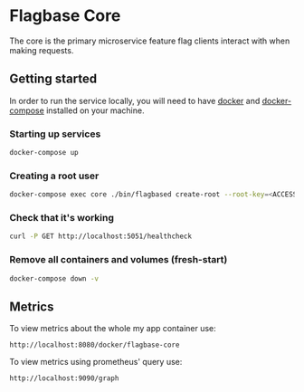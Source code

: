 # Flagbase Core

The core is the primary microservice feature flag clients interact with when making requests.

## Getting started

In order to run the service locally, you will need to have [docker](https://docs.docker.com/get-docker/) and [docker-compose](https://docs.docker.com/compose/) installed on your machine.

### Starting up services
```sh
docker-compose up
```

### Creating a root user
```sh
docker-compose exec core ./bin/flagbased create-root --root-key=<ACCESS_KEY> --root-secret=<ACCESS_SECRET>
```

### Check that it's working
```sh
curl -P GET http://localhost:5051/healthcheck
```

### Remove all containers and volumes (fresh-start)
```sh
docker-compose down -v
```


## Metrics

To view metrics about the whole my app container use:
```
http://localhost:8080/docker/flagbase-core
```

To view metrics using prometheus' query use:
```
http://localhost:9090/graph
```
